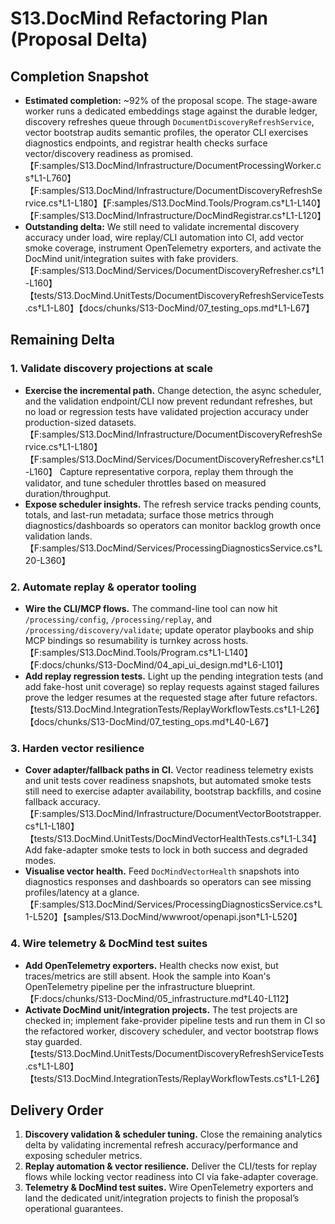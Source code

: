 # S13.DocMind Refactoring Plan (Proposal Delta)

## Completion Snapshot
- **Estimated completion:** ~92% of the proposal scope. The stage-aware worker runs a dedicated embeddings stage against the durable ledger, discovery refreshes queue through `DocumentDiscoveryRefreshService`, vector bootstrap audits semantic profiles, the operator CLI exercises diagnostics endpoints, and registrar health checks surface vector/discovery readiness as promised.【F:samples/S13.DocMind/Infrastructure/DocumentProcessingWorker.cs†L1-L760】【F:samples/S13.DocMind/Infrastructure/DocumentDiscoveryRefreshService.cs†L1-L180】【F:samples/S13.DocMind.Tools/Program.cs†L1-L140】【F:samples/S13.DocMind/Infrastructure/DocMindRegistrar.cs†L1-L120】
- **Outstanding delta:** We still need to validate incremental discovery accuracy under load, wire replay/CLI automation into CI, add vector smoke coverage, instrument OpenTelemetry exporters, and activate the DocMind unit/integration suites with fake providers.【F:samples/S13.DocMind/Services/DocumentDiscoveryRefresher.cs†L1-L160】【tests/S13.DocMind.UnitTests/DocumentDiscoveryRefreshServiceTests.cs†L1-L80】【docs/chunks/S13-DocMind/07_testing_ops.md†L1-L67】

## Remaining Delta

### 1. Validate discovery projections at scale
- **Exercise the incremental path.** Change detection, the async scheduler, and the validation endpoint/CLI now prevent redundant refreshes, but no load or regression tests have validated projection accuracy under production-sized datasets.【F:samples/S13.DocMind/Infrastructure/DocumentDiscoveryRefreshService.cs†L1-L180】【F:samples/S13.DocMind/Services/DocumentDiscoveryRefresher.cs†L1-L160】 Capture representative corpora, replay them through the validator, and tune scheduler throttles based on measured duration/throughput.
- **Expose scheduler insights.** The refresh service tracks pending counts, totals, and last-run metadata; surface those metrics through diagnostics/dashboards so operators can monitor backlog growth once validation lands.【F:samples/S13.DocMind/Services/ProcessingDiagnosticsService.cs†L20-L360】

### 2. Automate replay & operator tooling
- **Wire the CLI/MCP flows.** The command-line tool can now hit `/processing/config`, `/processing/replay`, and `/processing/discovery/validate`; update operator playbooks and ship MCP bindings so resumability is turnkey across hosts.【F:samples/S13.DocMind.Tools/Program.cs†L1-L140】【F:docs/chunks/S13-DocMind/04_api_ui_design.md†L6-L101】
- **Add replay regression tests.** Light up the pending integration tests (and add fake-host unit coverage) so replay requests against staged failures prove the ledger resumes at the requested stage after future refactors.【tests/S13.DocMind.IntegrationTests/ReplayWorkflowTests.cs†L1-L26】【docs/chunks/S13-DocMind/07_testing_ops.md†L40-L67】

### 3. Harden vector resilience
- **Cover adapter/fallback paths in CI.** Vector readiness telemetry exists and unit tests cover readiness snapshots, but automated smoke tests still need to exercise adapter availability, bootstrap backfills, and cosine fallback accuracy.【F:samples/S13.DocMind/Infrastructure/DocumentVectorBootstrapper.cs†L1-L180】【tests/S13.DocMind.UnitTests/DocMindVectorHealthTests.cs†L1-L34】 Add fake-adapter smoke tests to lock in both success and degraded modes.
- **Visualise vector health.** Feed `DocMindVectorHealth` snapshots into diagnostics responses and dashboards so operators can see missing profiles/latency at a glance.【F:samples/S13.DocMind/Services/ProcessingDiagnosticsService.cs†L1-L520】【samples/S13.DocMind/wwwroot/openapi.json†L1-L520】

### 4. Wire telemetry & DocMind test suites
- **Add OpenTelemetry exporters.** Health checks now exist, but traces/metrics are still absent. Hook the sample into Koan's OpenTelemetry pipeline per the infrastructure blueprint.【F:docs/chunks/S13-DocMind/05_infrastructure.md†L40-L112】
- **Activate DocMind unit/integration projects.** The test projects are checked in; implement fake-provider pipeline tests and run them in CI so the refactored worker, discovery scheduler, and vector bootstrap flows stay guarded.【tests/S13.DocMind.UnitTests/DocumentDiscoveryRefreshServiceTests.cs†L1-L80】【tests/S13.DocMind.IntegrationTests/ReplayWorkflowTests.cs†L1-L26】

## Delivery Order
1. **Discovery validation & scheduler tuning.** Close the remaining analytics delta by validating incremental refresh accuracy/performance and exposing scheduler metrics.
2. **Replay automation & vector resilience.** Deliver the CLI/tests for replay flows while locking vector readiness into CI via fake-adapter coverage.
3. **Telemetry & DocMind test suites.** Wire OpenTelemetry exporters and land the dedicated unit/integration projects to finish the proposal’s operational guarantees.
